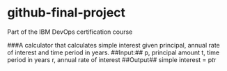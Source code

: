 # github-final-project
Part of the IBM DevOps certification course

###A calculator that calculates simple interest given principal, annual rate of interest and time period in years.
##Input:##
   p, principal amount
   t, time period in years
   r, annual rate of interest
##Output##
   simple interest = p*t*r
